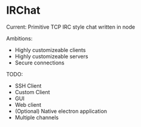 # IRChat
Current:
Primitive TCP IRC style chat written in node

Ambitions:
- Highly customizeable clients
- Highly customizeable servers
- Secure connections

TODO:
- SSH Client
- Custom Client
- GUI
- Web client
- (Optional) Native electron application
- Multiple channels

